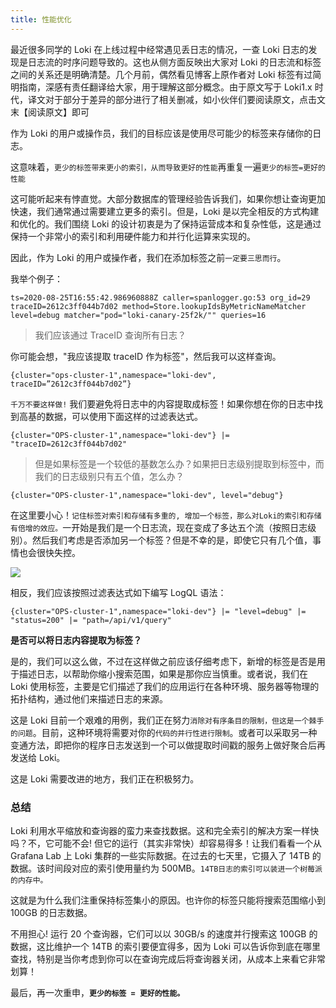 ```yaml
---
title: 性能优化
---
```


最近很多同学的 Loki 在上线过程中经常遇见丢日志的情况，一查 Loki 日志的发现是日志流的时序问题导致的。这也从侧方面反映出大家对 Loki 的日志流和标签之间的关系还是明确清楚。几个月前，偶然看见博客上原作者对 Loki 标签有过简明指南，深感有责任翻译给大家，用于理解这部分概念。由于原文写于 Loki1.x 时代，译文对于部分于差异的部分进行了相关删减，如小伙伴们要阅读原文，点击文末【阅读原文】即可

作为 Loki 的用户或操作员，我们的目标应该是使用尽可能少的标签来存储你的日志。

这意味着，`更少的标签带来更小的索引，从而导致更好的性能`再重复一遍`更少的标签=更好的性能`

这可能听起来有悖直觉。大部分数据库的管理经验告诉我们，如果你想让查询更加快速，我们通常通过需要建立更多的索引。但是，Loki 是以完全相反的方式构建和优化的。我们围绕 Loki 的设计初衷是为了保持运营成本和复杂性低，这是通过保持一个非常小的索引和利用硬件能力和并行化运算来实现的。

因此，作为 Loki 的用户或操作者，我们在添加标签之前`一定要三思而行`。

我举个例子：

    ts=2020-08-25T16:55:42.986960888Z caller=spanlogger.go:53 org_id=29 traceID=2612c3ff044b7d02 method=Store.lookupIdsByMetricNameMatcher level=debug matcher="pod="loki-canary-25f2k/"" queries=16

> 我们应该通过 TraceID 查询所有日志？

你可能会想，"我应该提取 traceID 作为标签"，然后我可以这样查询。

    {cluster="ops-cluster-1",namespace="loki-dev", traceID=”2612c3ff044b7d02”}

`千万不要这样做!` 我们要避免将日志中的内容提取成标签！如果你想在你的日志中找到高基的数据，可以使用下面这样的过滤表达式。

    {cluster="OPS-cluster-1",namespace="loki-dev"} |= "traceID=2612c3ff044b7d02"

> 但是如果标签是一个较低的基数怎么办？如果把日志级别提取到标签中，而我们的日志级别只有五个值，怎么办？

    {cluster="OPS-cluster-1",namespace="loki-dev", level="debug"}

在这里要小心！`记住标签对索引和存储有多重的, 增加一个标签，那么对Loki的索引和存储有倍增的效应。`一开始是我们是一个日志流，现在变成了多达五个流（按照日志级别）。然后我们考虑是否添加另一个标签？但是不幸的是，即使它只有几个值，事情也会很快失控。

![](https://notes-learning.oss-cn-beijing.aliyuncs.com/ud2er6/1616127770354-bbf3be6d-d077-4877-82a7-6e344be86df1.png)

相反，我们应该按照过滤表达式如下编写 LogQL 语法：

    {cluster="OPS-cluster-1",namespace="loki-dev"} |= "level=debug" |= "status=200" |= "path=/api/v1/query"

**是否可以将日志内容提取为标签？**

是的，我们可以这么做，不过在这样做之前应该仔细考虑下，新增的标签是否是用于描述日志，以帮助你缩小搜索范围，如果是那你应当慎重。或者说，我们在 Loki 使用标签，主要是它们描述了我们的应用运行在各种环境、服务器等物理的拓扑结构，通过他们来描述日志的来源。

这是 Loki 目前一个艰难的用例，我们正在努力`消除对有序条目的限制，但这是一个棘手的问题`。目前，这种环境将需要对你的`代码的并行性进行限制`。或者可以采取另一种变通方法，即把你的程序日志发送到一个可以做提取时间戳的服务上做好聚合后再发送给 Loki。

这是 Loki 需要改进的地方，我们正在积极努力。

### 总结

Loki 利用水平缩放和查询器的蛮力来查找数据。这和完全索引的解决方案一样快吗？不，它可能不会! 但它的运行（其实非常快）却容易得多！让我们看看一个从 Grafana Lab 上 Loki 集群的一些实际数据。在过去的七天里，它摄入了 14TB 的数据。该时间段对应的索引使用量约为 500MB。`14TB日志的索引可以装进一个树莓派的内存中。`

这就是为什么我们注重保持标签集小的原因。也许你的标签只能将搜索范围缩小到 100GB 的日志数据。

不用担心! 运行 20 个查询器，它们可以以 30GB/s 的速度并行搜索这 100GB 的数据，这比维护一个 14TB 的索引要便宜得多，因为 Loki 可以告诉你到底在哪里查找，特别是当你考虑到你可以在查询完成后将查询器关闭，从成本上来看它非常划算！

最后，再一次重申，**`更少的标签 = 更好的性能。`**
